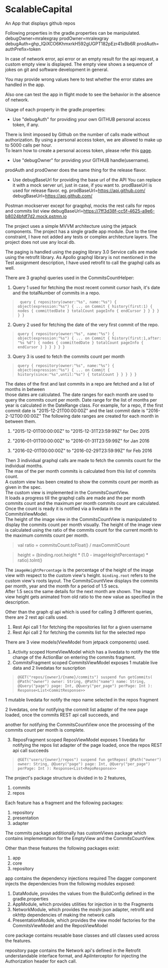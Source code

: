# ScalableCapital
An App that displays github repos

Following properties in the gradle.properties can be manipulated.
debugOwner=mralexgray
prodOwner=mralexgray
debugAuth=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
prodAuth=<ENTER YOUR GITHUB PERSONALIZED ACCESS TOKEN>
authPrefix=token

In case of network error, api error or an empty result for the api request, a custom empty view is displayed.
The empty view shows a sequence of jokes on git and software development in general.

You may provide wrong values here to test whether the error states are handled in the app.

Also one can test the app in flight mode to see the behavior in the absence of network.

Usage of each property in the gradle.properties:

- Use "debugAuth" for providing your own GITHUB personal access token, if any.

There is limit imposed by Github on the number of calls made without authorization. By using a personal access token, we are allowed to make up to 5000 calls per hour.  
To learn how to create a personal access token, please refer this [page](https://docs.github.com/en/github/authenticating-to-github/keeping-your-account-and-data-secure/creating-a-personal-access-token).

- Use "debugOwner" for providing your GITHUB handle(username).

prodAuth and prodOwner does the same thing for the release flavor.

- Use debugBaseUrl for providing the base url of the API
You can replace it with a mock server url, just in case, if you want to.
prodBaseUrl is used for release flavor.
eg.
prodBaseUrl=https://api.github.com/
debugBaseUrl=https://api.github.com/

Postman mockserver except for graqphql, mocks the rest calls for repos and commits list view
debugBaseUrl=https://7ff3d38f-cc5f-4625-a9e6-b8024bfdf7d2.mock.pstmn.io

The project uses a simple MVVM architecture using the jetpack components.
The project has a single gradle app module.
Due to the time constraint, I have not added any tests or complex architecture layers. The project does not use any local db.

The paging is handled using the paging library 3.0
Service calls are made using the retrofit library.
As Apollo graphql library is not mentioned in the Test assignment description, I have used retrofit to call the graphql calls as well.

There are 3 graphql queries used in the CommitsCountHelper:

1. Query 1 used for fetching the most recent commit cursor hash, it's date and the totalNumber of commits in a repo.

>` query {
>      repository(owner:"%s", name:"%s") {
>        object(expression:"%s") {
>          ... on Commit {
>            history(first:1) {
>              nodes {
>                committedDate
>               }
>              totalCount
>              pageInfo {
>                endCursor
>              }
>            }
>          }
>        }
>      }
>    }`

2. Query 2 used for fetching the date of the very first commit of the repo.

>`query {
>      repository(owner:"%s", name:"%s") {
>        object(expression:"%s") {
>          ... on Commit {
>            history(first:1,after: "%s %d") {
>              nodes {
>                committedDate
>               }
>              totalCount
>              pageInfo {
>                endCursor
>              }
>            }
>          }
>        }
>      }
>    }`

3. Query 3 is used to fetch the commits count per month

>`query {
>      repository(owner:"%s", name:"%s") {
>        object(expression:"%s") {
>          ... on Commit {
>            history(since:"%s",until:"%s") {
>              totalCount
>            }
>          }
>        }
>      }
>    }`

The dates of the first and last commits in a repo are fetched and a list of months in between  
those dates are calculated. The date ranges for each month are used to query the commits count per month.
Date range for the list of months per year is calculated in the DateRange class.
For example, for a repo, if the first commit date is "2015-12-21T00:00:00Z" and the last commit date is "2016-2-12T00:00:00Z"
The following date ranges are created for each month in between them.
1. "2015-12-01T00:00:00Z" to "2015-12-31T23:59:99Z" for Dec 2015

2. "2016-01-01T00:00:00Z" to "2016-01-31T23:59:99Z" for Jan 2016

3. "2016-02-01T00:00:00Z" to "2016-02-29T23:59:99Z" for Feb 2016

Then 3 individual graphql calls are made to fetch the commits count for the individual months.  
The max of the per month commits is calculated from this list of commits count.  
A custom view has been created to show the commits count per month as given in the spec.  
The custom view is implemented in the CommitsCountView.  
It loads a progress till the graphql calls are made and the per month commits count and the maximum per month commits count are calculated.  
Once the count is ready it is notified via a livedata in the CommitsViewModel.  
The height of the image view in the CommitsCountView is manipulated to display the commits count per month visually.
The height of the image view is calculated using the ratio of the commits count for the current month to the maximum commits count per month.

>val ratio = commitsCount.toFloat() / maxCommitCount

>height = (binding.root.height * (1.0 - imageHeightPercentage) * ratio).toInt()


The `imageHeightPercentage` is the percentage of the height of the image view with respect to the custom view's height.
`binding.root` refers to the custom view's roots layout.
The CommitsCountView displays the commits per month, year and the month for a period of 1.5 secs.  
After 1.5 secs the same details for the next month are shown. The image view height gets animated from old ratio to the new value as specified in the description.

Other than the graph ql api which is used for calling 3 different queries,
there are 2 rest api calls used.
1. Rest Api call 1 for fetching the repositories list for a given username
2. Rest Api call 2 for fetching the commits list for the selected repo

There are 3 view models(ViewModel from jetpack components) used.
1. Activity scoped HomeViewModel which has a livedata to notify the title change of the ActionBar on entering the commits fragment.
2. CommitsFragment scoped CommitsViewModel exposes 1 mutable live data and 2 livedatas for suscription

>`@GET("repos/{owner}/{name}/commits")
>    suspend fun getCommits(
>        @Path("owner") owner: String,
>        @Path("name") name: String,
>        @Query("page") page: Int,
>        @Query("per_page") perPage: Int
>    ): Response<List<CommitResponse>>
>`

1 mutable livedata for notify the repo name selected in the repos fragment

2 livedatas, one for notifying the commit list adapter of the new page loaded, once the commits REST api call succeeds, and

another for notifying the CommitsCountView once the processing of the commits count per month is complete.

3. ReposFragment scoped ReposViewModel exposes 1 livedata for notifying the repos list adapter of the page loaded, once the repos REST api call succeeds

>`
>@GET("users/{owner}/repos")
>    suspend fun getRepos(
>        @Path("owner") owner: String,
>        @Query("page") page: Int,
>        @Query("per_page") perPage: Int
>    ): Response<List<RepoResponse>>
>`

The project's package structure is divided in to 2 features,

1. commits
2. repos

Each feature has a fragment and the following packages:

1. repository
2. presentation
3. adapter

The commits package additionally has customViews package which contains implementation for the
EmptyView and the CommitsCountView.

Other than these features the following packages exist:

1. app
2. core
3. repository

app contains the dependency injections required
The dagger component injects the dependencies from the following modules exposed:

1. DataModule, provides the values from the BuildConfig defined in the gradle.properties
2. AppModule, which provides utilities for injection in to the Fragments
3. NetworkModule, which provides the moshi json adapter, retrofit and okhttp dependencies of making the network calls
4. PresentationModule, which provides the view model factories for the CommitsViewModel and the ReposViewModel

core package contains reusable base classes and util classes used across the features.

repository page contains the Network api's defined in the Retrofit understandable interface format, and ApiInterceptor for injecting the Authorization header for each call.
